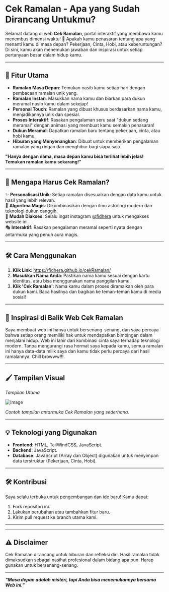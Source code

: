 <!--
### Clone this repository
```bash
git clone https://github.com/fidhera/cekRamalan.git
```
-->

# Cek Ramalan - Apa yang Sudah Dirancang Untukmu?

Selamat datang di web **Cek Ramalan**, portal interaktif yang membawa kamu menembus dimensi waktu! 🌌 Apakah kamu penasaran tentang apa yang menanti kamu di masa depan? Pekerjaan, Cinta, Hobi, atau keberuntungan? Di sini, kamu akan menemukan jawaban dan inspirasi untuk setiap pertanyaan besar dalam hidup kamu.

---

## 🚀 Fitur Utama

- **Ramalan Masa Depan**: Temukan nasib kamu setiap hari dengan pembacaan ramalan unik yang.
- **Ramalan Instan**: Masukkan nama kamu dan biarkan para dukun meramal nasib kamu dalam sekejap!
- **Personal Touch**: Ramalan yang dibuat khusus berdasarkan nama kamu, menjadikannya unik dan spesial.
- **Proses Interaktif**: Rasakan pengalaman seru saat "dukun sedang meramal" dengan animasi yang membuat kamu semakin penasaran!
- **Dukun Meramal**: Dapatkan ramalan baru tentang pekerjaan, cinta, atau hobi kamu.
- **Hiburan yang Menyenangkan**: Dibuat untuk memberikan pengalaman ramalan yang ringan dan menghibur bagi siapa saja.

**"Hanya dengan nama, masa depan kamu bisa terlihat lebih jelas! Temukan ramalan kamu sekarang!"**

<!--
- **Pilih Kategori**: Dari cinta, karier, hingga keuangan—temukan panduan yang Anda butuhkan.  
- **Ramalan Kartu Tarot**: Jelajahi misteri hidup melalui kartu-kartu magis.  
- **Numerologi**: Angka-angka berbicara! Temukan makna di balik tanggal lahir Anda.  
- **Zodiak 360°**: Lihat prediksi lengkap berdasarkan zodiak Anda.
  -->

---

## 🌟 Mengapa Harus Cek Ramalan?

✨ **Personalisasi Unik**: Setiap ramalan disesuaikan dengan data kamu untuk hasil yang lebih relevan.  
🧙 **Algoritma Magis**: Dikombinasikan dengan ilmu astrologi modern dan teknologi dukun canggih.  
📱 **Mudah Diakses**: Selalu ingat instagram [@fidhera](https://instagram.com/fidhera)   untuk mengakses website ini.  
🎭 **Interaktif**: Rasakan pengalaman meramal seperti nyata dengan antarmuka yang penuh aura magis.  

---

## 🛠️ Cara Menggunakan

1. **Klik Link**: https://fidhera.github.io/cekRamalan/
2. **Masukkan Nama Anda**: Pastikan nama kamu sesuai dengan kartu identitas, atau bisa menggunakan nama panggilan kamu.  
3. **Klik 'Cek Ramalan'**: Nama kamu dalam proses diramalkan oleh para dukun kami. Baca hasilnya dan bagikan ke teman-teman kamu di media sosial!  

---

## 🌌 Inspirasi di Balik Web Cek Ramalan

Saya membuat web ini hanya untuk bersenang-senang, dan saya percaya bahwa setiap orang memiliki hak untuk mendapatkan bimbingan dalam menjalani hidup. Web ini lahir dari kombinasi cinta saya terhadap teknologi modern. Tanpa mengurangi rasa hormat saya kepada kamu, semua ramalan ini hanya data-data milik saya dan kamu tidak perlu percaya dari hasil ramalannya. Chill browww!!!.  

---

## 🖌️ Tampilan Visual

*Tampilan Utama*

![image](https://github.com/user-attachments/assets/f1ffb342-1cb7-47b9-a5ef-16afabc49a39)
  
*Contoh tampilan antarmuka Cek Ramalan yang sederhana.*

---

## 💡 Teknologi yang Digunakan

- **Frontend**: HTML, TailWindCSS, JavaScript.
- **Backend**: JavaScript.
- **Database**: JavaScript (Array dan Object) digunakan untuk menyimpan data terstruktur (Pekerjaan, Cinta, Hobi).
<!--
- **API**: Integrasi dengan berbagai API astrologi dan numerologi.  -->

---

## 🛠️ Kontribusi  

Saya selalu terbuka untuk pengembangan dan ide baru! Kamu dapat:  
1. Fork repositori ini.  
2. Lakukan perubahan atau tambahkan fitur baru.  
3. Kirim pull request ke branch utama kami.  

---
<!--
## 📫 Hubungi Kami

Punya pertanyaan atau ide? Jangan ragu untuk menghubungi kami di:  
📧 Email: support@gmail.com  
🌐 Website: [CekRamalan](https://futuresight.com)  
📱 Instagram: [@fidhera](https://instagram.com/fidhera)  
-->
---

## ⚠️ Disclaimer  

Cek Ramalan dirancang untuk hiburan dan refleksi diri. Hasil ramalan tidak dimaksudkan sebagai nasihat profesional dalam bidang apa pun. Harap gunakan untuk bersenang-senang.  

---

***"Masa depan adalah misteri, tapi Anda bisa menemukannya bersama Web ini."***
